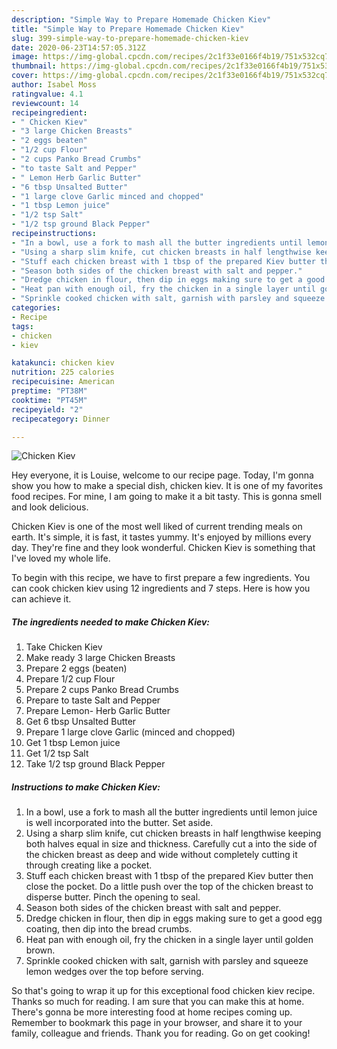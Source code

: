 ```yaml
---
description: "Simple Way to Prepare Homemade Chicken Kiev"
title: "Simple Way to Prepare Homemade Chicken Kiev"
slug: 399-simple-way-to-prepare-homemade-chicken-kiev
date: 2020-06-23T14:57:05.312Z
image: https://img-global.cpcdn.com/recipes/2c1f33e0166f4b19/751x532cq70/chicken-kiev-recipe-main-photo.jpg
thumbnail: https://img-global.cpcdn.com/recipes/2c1f33e0166f4b19/751x532cq70/chicken-kiev-recipe-main-photo.jpg
cover: https://img-global.cpcdn.com/recipes/2c1f33e0166f4b19/751x532cq70/chicken-kiev-recipe-main-photo.jpg
author: Isabel Moss
ratingvalue: 4.1
reviewcount: 14
recipeingredient:
- " Chicken Kiev"
- "3 large Chicken Breasts"
- "2 eggs beaten"
- "1/2 cup Flour"
- "2 cups Panko Bread Crumbs"
- "to taste Salt and Pepper"
- " Lemon Herb Garlic Butter"
- "6 tbsp Unsalted Butter"
- "1 large clove Garlic minced and chopped"
- "1 tbsp Lemon juice"
- "1/2 tsp Salt"
- "1/2 tsp ground Black Pepper"
recipeinstructions:
- "In a bowl, use a fork to mash all the butter ingredients until lemon juice is well incorporated into the butter. Set aside."
- "Using a sharp slim knife, cut chicken breasts in half lengthwise keeping both halves equal in size and thickness. Carefully cut a into the side of the chicken breast as deep and wide without completely cutting it through creating like a pocket."
- "Stuff each chicken breast with 1 tbsp of the prepared Kiev butter then close the pocket. Do a little push over the top of the chicken breast to disperse butter. Pinch the opening to seal."
- "Season both sides of the chicken breast with salt and pepper."
- "Dredge chicken in flour, then dip in eggs making sure to get a good egg coating, then dip into the bread crumbs."
- "Heat pan with enough oil, fry the chicken in a single layer until golden brown."
- "Sprinkle cooked chicken with salt, garnish with parsley and squeeze lemon wedges over the top before serving."
categories:
- Recipe
tags:
- chicken
- kiev

katakunci: chicken kiev 
nutrition: 225 calories
recipecuisine: American
preptime: "PT38M"
cooktime: "PT45M"
recipeyield: "2"
recipecategory: Dinner

---
```



![Chicken Kiev](https://img-global.cpcdn.com/recipes/2c1f33e0166f4b19/751x532cq70/chicken-kiev-recipe-main-photo.jpg)

Hey everyone, it is Louise, welcome to our recipe page. Today, I'm gonna show you how to make a special dish, chicken kiev. It is one of my favorites food recipes. For mine, I am going to make it a bit tasty. This is gonna smell and look delicious.



Chicken Kiev is one of the most well liked of current trending meals on earth. It's simple, it is fast, it tastes yummy. It's enjoyed by millions every day. They're fine and they look wonderful. Chicken Kiev is something that I've loved my whole life.


To begin with this recipe, we have to first prepare a few ingredients. You can cook chicken kiev using 12 ingredients and 7 steps. Here is how you can achieve it.

##### The ingredients needed to make Chicken Kiev:

1. Take  Chicken Kiev
1. Make ready 3 large Chicken Breasts
1. Prepare 2 eggs (beaten)
1. Prepare 1/2 cup Flour
1. Prepare 2 cups Panko Bread Crumbs
1. Prepare to taste Salt and Pepper
1. Prepare  Lemon- Herb Garlic Butter
1. Get 6 tbsp Unsalted Butter
1. Prepare 1 large clove Garlic (minced and chopped)
1. Get 1 tbsp Lemon juice
1. Get 1/2 tsp Salt
1. Take 1/2 tsp ground Black Pepper




##### Instructions to make Chicken Kiev:

1. In a bowl, use a fork to mash all the butter ingredients until lemon juice is well incorporated into the butter. Set aside.
1. Using a sharp slim knife, cut chicken breasts in half lengthwise keeping both halves equal in size and thickness. Carefully cut a into the side of the chicken breast as deep and wide without completely cutting it through creating like a pocket.
1. Stuff each chicken breast with 1 tbsp of the prepared Kiev butter then close the pocket. Do a little push over the top of the chicken breast to disperse butter. Pinch the opening to seal.
1. Season both sides of the chicken breast with salt and pepper.
1. Dredge chicken in flour, then dip in eggs making sure to get a good egg coating, then dip into the bread crumbs.
1. Heat pan with enough oil, fry the chicken in a single layer until golden brown.
1. Sprinkle cooked chicken with salt, garnish with parsley and squeeze lemon wedges over the top before serving.




So that's going to wrap it up for this exceptional food chicken kiev recipe. Thanks so much for reading. I am sure that you can make this at home. There's gonna be more interesting food at home recipes coming up. Remember to bookmark this page in your browser, and share it to your family, colleague and friends. Thank you for reading. Go on get cooking!
